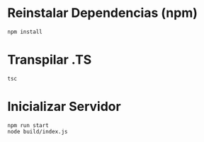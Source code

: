 # Reinstalar Dependencias (npm)
    npm install

# Transpilar .TS
    tsc

# Inicializar Servidor 
    npm run start
    node build/index.js